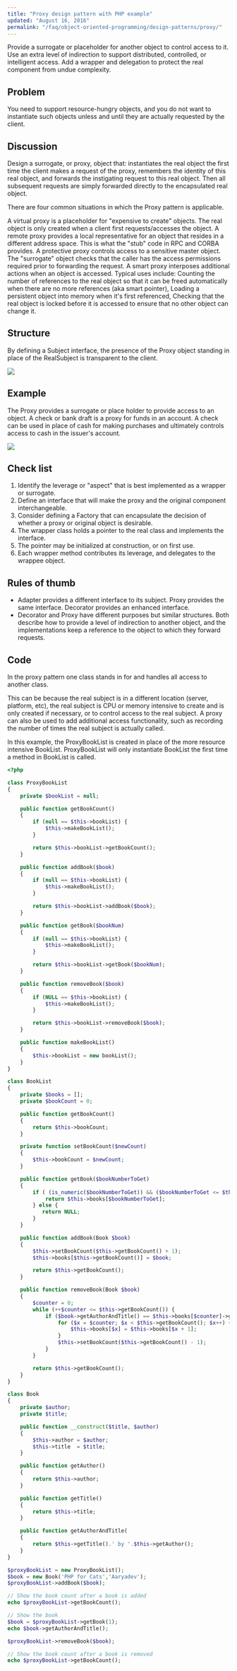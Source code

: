 ```yaml
---
title: "Proxy design pattern with PHP example"
updated: "August 16, 2016"
permalink: "/faq/object-oriented-programming/design-patterns/proxy/"
---
```


Provide a surrogate or placeholder for another object to control access to it.
Use an extra level of indirection to support distributed, controlled, or intelligent
access. Add a wrapper and delegation to protect the real component from undue
complexity.

## Problem

You need to support resource-hungry objects, and you do not want to instantiate such objects unless and until they are actually requested by the client.

## Discussion

Design a surrogate, or proxy, object that: instantiates the real object the first time the client makes a request of the proxy, remembers the identity of this real object, and forwards the instigating request to this real object. Then all subsequent requests are simply forwarded directly to the encapsulated real object.

There are four common situations in which the Proxy pattern is applicable.

A virtual proxy is a placeholder for "expensive to create" objects. The real object is only created when a client first requests/accesses the object.
A remote proxy provides a local representative for an object that resides in a different address space. This is what the "stub" code in RPC and CORBA provides.
A protective proxy controls access to a sensitive master object. The "surrogate" object checks that the caller has the access permissions required prior to forwarding the request.
A smart proxy interposes additional actions when an object is accessed. Typical uses include:
Counting the number of references to the real object so that it can be freed automatically when there are no more references (aka smart pointer),
Loading a persistent object into memory when it's first referenced,
Checking that the real object is locked before it is accessed to ensure that no other object can change it.

## Structure

By defining a Subject interface, the presence of the Proxy object standing in place of the RealSubject is transparent to the client.

<img src="https://lh6.googleusercontent.com/79usfXvPeatLFZ4NkR86Q2HSc--RFWcO1NmQpu6ks0o=w800-h593-no">

## Example

The Proxy provides a surrogate or place holder to provide access to an object. A check or bank draft is a proxy for funds in an account. A check can be used in place of cash for making purchases and ultimately controls access to cash in the issuer's account.

<img src="https://lh6.googleusercontent.com/-mg2hOQqzzgs/VPb29EgkMgI/AAAAAAAACKI/w3dtUvKkYhU/w920-h593-no/Proxy_example1-2x.png">

## Check list

1. Identify the leverage or "aspect" that is best implemented as a wrapper or surrogate.
2. Define an interface that will make the proxy and the original component interchangeable.
3. Consider defining a Factory that can encapsulate the decision of whether a proxy or original object is desirable.
4. The wrapper class holds a pointer to the real class and implements the interface.
5. The pointer may be initialized at construction, or on first use.
6. Each wrapper method contributes its leverage, and delegates to the wrappee object.

## Rules of thumb

* Adapter provides a different interface to its subject. Proxy provides the same interface. Decorator provides an enhanced interface.
* Decorator and Proxy have different purposes but similar structures. Both describe how to provide a level of indirection to another object, and the implementations keep a reference to the object to which they forward requests.

## Code

In the proxy pattern one class stands in for and handles all access to another class.

This can be because the real subject is in a different location (server, platform, etc), the real subject is CPU or memory intensive to create and is only created if necessary, or to control access to the real subject. A proxy can also be used to add additional access functionality, such as recording the number of times the real subject is actually called.

In this example, the ProxyBookList is created in place of the more resource intensive BookList. ProxyBookList will only instantiate BookList the first time a method in BookList is called.

```php
<?php

class ProxyBookList
{
    private $bookList = null;

    public function getBookCount()
    {
        if (null == $this->bookList) {
            $this->makeBookList();
        }

        return $this->bookList->getBookCount();
    }

    public function addBook($book)
    {
        if (null == $this->bookList) {
            $this->makeBookList();
        }

        return $this->bookList->addBook($book);
    }

    public function getBook($bookNum)
    {
        if (null == $this->bookList) {
            $this->makeBookList();
        }

        return $this->bookList->getBook($bookNum);
    }

    public function removeBook($book)
    {
        if (NULL == $this->bookList) {
            $this->makeBookList();
        }

        return $this->bookList->removeBook($book);
    }

    public function makeBookList()
    {
        $this->bookList = new bookList();
    }
}

class BookList
{
    private $books = [];
    private $bookCount = 0;

    public function getBookCount()
    {
        return $this->bookCount;
    }

    private function setBookCount($newCount)
    {
        $this->bookCount = $newCount;
    }

    public function getBook($bookNumberToGet)
    {
        if ( (is_numeric($bookNumberToGet)) && ($bookNumberToGet <= $this->getBookCount())) {
            return $this->books[$bookNumberToGet];
        } else {
           return NULL;
        }
    }

    public function addBook(Book $book)
    {
        $this->setBookCount($this->getBookCount() + 1);
        $this->books[$this->getBookCount()] = $book;

        return $this->getBookCount();
    }

    public function removeBook(Book $book)
    {
        $counter = 0;
        while (++$counter <= $this->getBookCount()) {
            if ($book->getAuthorAndTitle() == $this->books[$counter]->getAuthorAndTitle()) {
                for ($x = $counter; $x < $this->getBookCount(); $x++) {
                    $this->books[$x] = $this->books[$x + 1];
                }
                $this->setBookCount($this->getBookCount() - 1);
            }
        }

        return $this->getBookCount();
    }
}

class Book
{
    private $author;
    private $title;

    public function __construct($title, $author)
    {
        $this->author = $author;
        $this->title  = $title;
    }

    public function getAuthor()
    {
        return $this->author;
    }

    public function getTitle()
    {
        return $this->title;
    }

    public function getAuthorAndTitle(
    {
        return $this->getTitle().' by '.$this->getAuthor();
    }
}

$proxyBookList = new ProxyBookList();
$book = new Book('PHP for Cats','Aaryadev');
$proxyBookList->addBook($book);

// Show the book count after a book is added
echo $proxyBookList->getBookCount();

// Show the book
$book = $proxyBookList->getBook(1);
echo $book->getAuthorAndTitle();

$proxyBookList->removeBook($book);

// Show the book count after a book is removed
echo $proxyBookList->getBookCount();
```
